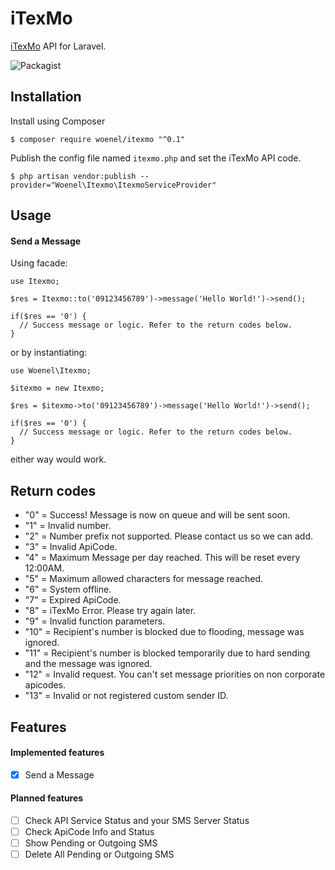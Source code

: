# iTexMo
[iTexMo](https://itexmo.com) API for Laravel.

![Packagist](https://img.shields.io/packagist/l/doctrine/orm.svg)

## Installation

Install using Composer
```
$ composer require woenel/itexmo "^0.1"
```

Publish the config file named `itexmo.php` and set the iTexMo API code.
```
$ php artisan vendor:publish --provider="Woenel\Itexmo\ItexmoServiceProvider"
```

## Usage

#### Send a Message

Using facade:
```
use Itexmo;

$res = Itexmo::to('09123456789')->message('Hello World!')->send();

if($res == '0') {
  // Success message or logic. Refer to the return codes below.
}
```
or by instantiating:
```
use Woenel\Itexmo;

$itexmo = new Itexmo;

$res = $itexmo->to('09123456789')->message('Hello World!')->send();

if($res == '0') {
  // Success message or logic. Refer to the return codes below.
}
```
either way would work.

## Return codes

* "0" = Success! Message is now on queue and will be sent soon.
* "1" = Invalid number.
* "2" = Number prefix not supported. Please contact us so we can add.
* "3" = Invalid ApiCode.
* "4" = Maximum Message per day reached. This will be reset every 12:00AM.
* "5" = Maximum allowed characters for message reached.
* "6" = System offline.
* "7" = Expired ApiCode.
* "8" = iTexMo Error. Please try again later.
* "9" = Invalid function parameters.
* "10" = Recipient's number is blocked due to flooding, message was ignored.
* "11" = Recipient's number is blocked temporarily due to hard sending and the message was ignored.
* "12" = Invalid request. You can't set message priorities on non corporate apicodes.
* "13" = Invalid or not registered custom sender ID.

## Features
#### Implemented features
- [x] Send a Message
#### Planned features
- [ ] Check API Service Status and your SMS Server Status
- [ ] Check ApiCode Info and Status
- [ ] Show Pending or Outgoing SMS
- [ ] Delete All Pending or Outgoing SMS
